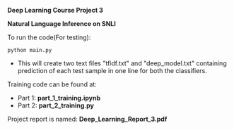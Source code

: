 **Deep Learning Course Project 3**

**Natural Language Inference on SNLI**

To run the code(For testing):
	
```python main.py```
	
  - This will create two text files "tfidf.txt" and "deep_model.txt" containing prediction of each test sample in one line for both the classifiers.
  
Training code can be found at:
- Part 1: **part_1_training.ipynb**
- Part 2: **part_2_training.py**

Project report is named: **Deep_Learning_Report_3.pdf**
